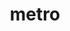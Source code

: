 ---
layout: travel&places
title: metro
emoji: metro
permalink: 🚇.html
image: assets/img/3moji/metro.png
---